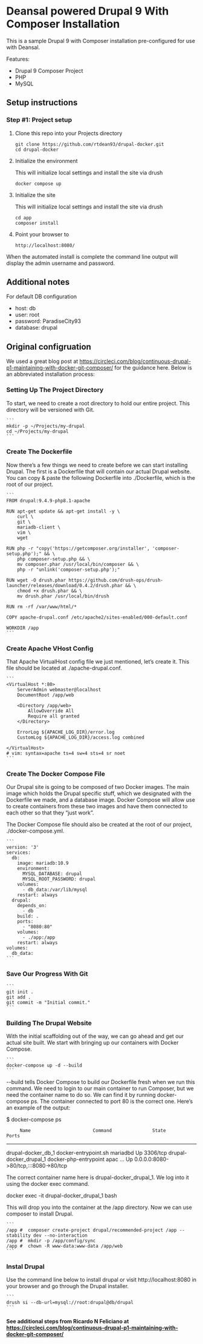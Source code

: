 # Deansal powered Drupal 9 With Composer Installation

This is a sample Drupal 9 with Composer installation pre-configured for use with Deansal.

Features:

- Drupal 9 Composer Project
- PHP
- MySQL

## Setup instructions

### Step #1: Project setup

1. Clone this repo into your Projects directory

    ```
    git clone https://github.com/rtdean93/drupal-docker.git
    cd drupal-docker
    ```

2. Initialize the environment

    This will initialize local settings and install the site via drush

    ```
    docker compose up
    ```

3. Initialize the site

    This will initialize local settings and install the site via drush

    ```
    cd app
    composer install
    ```

4. Point your browser to

    ```
    http://localhost:8080/
    ```

When the automated install is complete the command line output will display the admin username and password.


## Additional notes

For default DB configuration

- host: db
- user: root
- password: ParadiseCity93
- database: drupal


## Original configruation 

We used a great blog post at https://circleci.com/blog/continuous-drupal-p1-maintaining-with-docker-git-composer/ for the guidance here. Below is an abbreviated installation process:

### Setting Up The Project Directory

To start, we need to create a root directory to hold our entire project. This directory will be versioned with Git.

    ```
    mkdir -p ~/Projects/my-drupal
    cd ~/Projects/my-drupal
    ```

### Create The Dockerfile

Now there’s a few things we need to create before we can start installing Drupal. The first is a Dockerfile that will contain our actual Drupal website. You can copy & paste the following Dockerfile into ./Dockerfile, which is the root of our project.

    ```
    FROM drupal:9.4.9-php8.1-apache

    RUN apt-get update && apt-get install -y \
        curl \
        git \
        mariadb-client \
        vim \
        wget

    RUN php -r "copy('https://getcomposer.org/installer', 'composer-setup.php');" && \
        php composer-setup.php && \
        mv composer.phar /usr/local/bin/composer && \
        php -r "unlink('composer-setup.php');"

    RUN wget -O drush.phar https://github.com/drush-ops/drush-launcher/releases/download/0.4.2/drush.phar && \
        chmod +x drush.phar && \
        mv drush.phar /usr/local/bin/drush

    RUN rm -rf /var/www/html/*

    COPY apache-drupal.conf /etc/apache2/sites-enabled/000-default.conf

    WORKDIR /app
    ```


### Create Apache VHost Config

That Apache VirtualHost config file we just mentioned, let’s create it. This file should be located at ./apache-drupal.conf.

    ```
    <VirtualHost *:80>
        ServerAdmin webmaster@localhost
        DocumentRoot /app/web

        <Directory /app/web>
            AllowOverride All
            Require all granted
        </Directory>

        ErrorLog ${APACHE_LOG_DIR}/error.log
        CustomLog ${APACHE_LOG_DIR}/access.log combined

    </VirtualHost>
    # vim: syntax=apache ts=4 sw=4 sts=4 sr noet
    ```

### Create The Docker Compose File

Our Drupal site is going to be composed of two Docker images. The main image which holds the Drupal specific stuff, which we designated with the Dockerfile we made, and a database image. Docker Compose will allow use to create containers from these two images and have them connected to each other so that they “just work”.

The Docker Compose file should also be created at the root of our project, ./docker-compose.yml.

    ```
    version: '3'
    services:
      db:
        image: mariadb:10.9
        environment:
          MYSQL_DATABASE: drupal
          MYSQL_ROOT_PASSWORD: drupal
        volumes:
          - db_data:/var/lib/mysql
        restart: always
      drupal:
        depends_on:
          - db
        build: .
        ports:
          - "8080:80"
        volumes:
          - ./app:/app
        restart: always
    volumes:
      db_data:
    ```

### Save Our Progress With Git

    ```
    git init .
    git add .
    git commit -m "Initial commit."
    ```

### Building The Drupal Website

With the initial scaffolding out of the way, we can go ahead and get our actual site built. We start with bringing up our containers with Docker Compose.

    ```
    docker-compose up -d --build
    ```

--build tells Docker Compose to build our Dockerfile fresh when we run this command. We need to login to our main container to run Composer, but we need the container name to do so. We can find it by running docker-compose ps. The container connected to port 80 is the correct one. Here’s an example of the output:

$ docker-compose ps

         Name                       Command               State                  Ports
------------------------------------------------------------------------------------------------------
drupal-docker_db_1       docker-entrypoint.sh mariadbd    Up      3306/tcp
drupal-docker_drupal_1   docker-php-entrypoint apac ...   Up      0.0.0.0:8080->80/tcp,:::8080->80/tcp

The correct container name here is drupal-docker_drupal_1. We log into it using the docker exec command.

docker exec -it drupal-docker_drupal_1 bash

This will drop you into the container at the /app directory. Now we can use composer to install Drupal.

    ```
    /app #  composer create-project drupal/recommended-project /app --stability dev --no-interaction
    /app #  mkdir -p /app/config/sync
    /app #  chown -R www-data:www-data /app/web
    ```

### Instal Drupal 

Use the command line below to install drupal or visit http://localhost:8080 in your browser and go through the Drupal installer.

    ```
    drush si --db-url=mysql://root:drupal@db/drupal
    ```

#### See additional steps from Ricardo N Feliciano at https://circleci.com/blog/continuous-drupal-p1-maintaining-with-docker-git-composer/ 